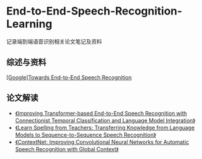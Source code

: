 # End-to-End-Speech-Recognition-Learning
记录端到端语音识别相关论文笔记及资料

## 综述与资料
[[Google]Towards End-to-End Speech Recognition](https://github.com/zyascend/End-to-End-Speech-Recognition-Learning/blob/master/Abstract/%5BGoogle%5DTowards%20End-to-End%20Speech%20Recognition.md)

## 论文解读 

- [《Improving Transformer-based End-to-End Speech Recognition with Connectionist Temporal Classification and Language Model Integration》](https://github.com/zyascend/End-to-End-Speech-Recognition-Learning/blob/master/Papers/atention-ctc-lm.md)
- [《Learn Spelling from Teachers: Transferring Knowledge from Language
Models to Sequence-to-Sequence Speech Recognition》](https://github.com/zyascend/End-to-End-Speech-Recognition-Learning/blob/master/Papers/Learn%20Spelling%20from%20Teachers.md)
- [《ContextNet: Improving Convolutional Neural Networks for Automatic Speech
Recognition with Global Context》](https://github.com/zyascend/End-to-End-Speech-Recognition-Learning/blob/master/Papers/ContextNet.md)
